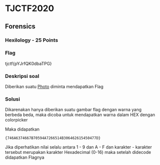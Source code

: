 # TJCTF2020

## Forensics

### Hexilology - 25 Points

### Flag
tjctf{pYJrfQK0dbaTPG}
### Deskripsi soal

Diberikan suatu [Photo](/img/flag.png) diminta mendapatkan Flag


### Solusi
Dikarenakan hanya diberikan suatu gambar flag dengan warna yang berbeda beda, maka dicoba untuk mendapatkan warna dalam HEX dengan colorpicker

Maka didapatkan
```
{746A6374667B70594A7266514B306462615450477D}
```
Jika diperhatikan nilai selalu antara 1 - 9 dan A - F dan karakter - karakter tersebut merupakan karakter Hexadecimal (0-16) maka setelah didecode didapatkan Flagnya
